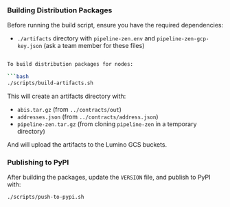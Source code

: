 ### Building Distribution Packages

Before running the build script, ensure you have the required dependencies:

- `./artifacts` directory with `pipeline-zen.env` and `pipeline-zen-gcp-key.json` (ask a team member for these files)

```bash

To build distribution packages for nodes:

```bash
./scripts/build-artifacts.sh
```

This will create an artifacts directory with:

- `abis.tar.gz` (from `../contracts/out`)
- `addresses.json` (from `../contracts/address.json`)
- `pipeline-zen.tar.gz` (from cloning `pipeline-zen` in a temporary directory)

And will upload the artifacts to the Lumino GCS buckets.

### Publishing to PyPI

After building the packages, update the `VERSION` file, and publish to PyPI with:

```bash
./scripts/push-to-pypi.sh
```